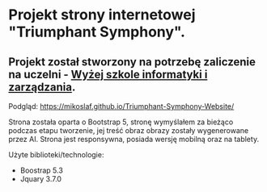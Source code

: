 # Projekt strony internetowej "Triumphant Symphony".

## Projekt został stworzony na potrzebę zaliczenie na uczelni - [Wyżej szkole informatyki i zarządzania](https://www.wsi.edu.pl/).

Podgląd: https://mikoslaf.github.io/Triumphant-Symphony-Website/

Strona została oparta o Bootstrap 5, stronę wymyślałem za bieżąco podczas etapu tworzenie, jej treść obraz obrazy zostały wygenerowane przez AI. Strona jest responsywna, posiada wersję mobilną oraz na tablety.

Użyte biblioteki/technologie:
* Boostrap 5.3
* Jquary 3.7.0
